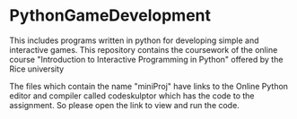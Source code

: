 # PythonGameDevelopment
This includes programs written in python for developing simple and interactive games. This repository contains the coursework of the online course "Introduction to Interactive Programming in Python" offered by the Rice university

The files which contain the name "miniProj" have links to the Online Python editor and compiler called codeskulptor which has the code to the assignment. So please open the link to view and run the code.
